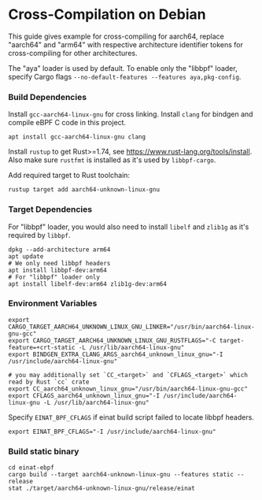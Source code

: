 # Cross-Compilation on Debian

This guide gives example for cross-compiling for aarch64, replace "aarch64" and "arm64" with respective architecture identifier tokens for cross-compiling for other architectures.

The "aya" loader is used by default.
To enable only the "libbpf" loader, specify Cargo flags `--no-default-features --features aya,pkg-config`.

### Build Dependencies

Install `gcc-aarch64-linux-gnu` for cross linking. Install `clang` for bindgen and compile eBPF C code in this project.

```
apt install gcc-aarch64-linux-gnu clang
```

Install `rustup` to get Rust>=1.74, see https://www.rust-lang.org/tools/install. Also make sure `rustfmt` is installed as it's used by `libbpf-cargo`.

Add required target to Rust toolchain:

```
rustup target add aarch64-unknown-linux-gnu
```

### Target Dependencies

For "libbpf" loader, you would also need to install `libelf` and `zlib1g` as it's required by `libbpf`.

```
dpkg --add-architecture arm64
apt update
# We only need libbpf headers
apt install libbpf-dev:arm64
# For "libbpf" loader only
apt install libelf-dev:arm64 zlib1g-dev:arm64
```

### Environment Variables

```
export CARGO_TARGET_AARCH64_UNKNOWN_LINUX_GNU_LINKER="/usr/bin/aarch64-linux-gnu-gcc"
export CARGO_TARGET_AARCH64_UNKNOWN_LINUX_GNU_RUSTFLAGS="-C target-feature=+crt-static -L /usr/lib/aarch64-linux-gnu"
export BINDGEN_EXTRA_CLANG_ARGS_aarch64_unknown_linux_gnu="-I /usr/include/aarch64-linux-gnu"

# you may additionally set `CC_<target>` and `CFLAGS_<target>` which read by Rust `cc` crate
export CC_aarch64_unknown_linux_gnu="/usr/bin/aarch64-linux-gnu-gcc"
export CFLAGS_aarch64_unknown_linux_gnu="-I /usr/include/aarch64-linux-gnu -L /usr/lib/aarch64-linux-gnu"
```

Specify `EINAT_BPF_CFLAGS` if einat build script failed to locate libbpf headers.
```
export EINAT_BPF_CFLAGS="-I /usr/include/aarch64-linux-gnu"
```

### Build static binary

```
cd einat-ebpf
cargo build --target aarch64-unknown-linux-gnu --features static --release
stat ./target/aarch64-unknown-linux-gnu/release/einat
```
